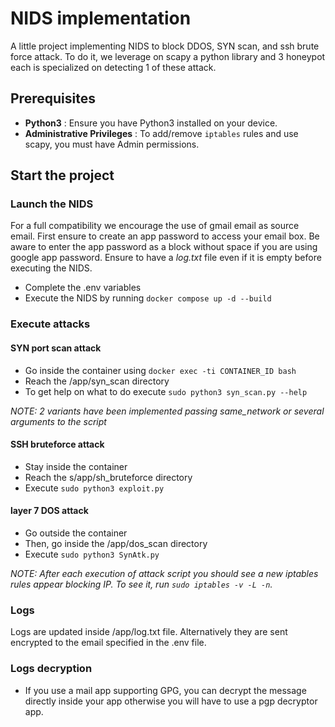 # NIDS implementation 

A little project implementing NIDS to block DDOS, SYN scan, and ssh brute force attack.
To do it, we leverage on scapy a python library and 3 honeypot each is specialized on detecting 1 of these attack.  

## Prerequisites
 - **Python3** : Ensure you have Python3 installed on your device.
 - **Administrative Privileges**   : To add/remove `iptables` rules and use scapy, you must have Admin permissions.

## Start the project
### Launch the NIDS
For a full compatibility we encourage the use of gmail email as source email.
First ensure to create an app password to access your email box.
Be aware to enter the app password as a block without space if you are using google app password.
Ensure to have a *log.txt* file even if it is empty before executing the NIDS.

- Complete the .env variables
- Execute the NIDS by running ```docker compose up -d --build```


### Execute attacks
#### SYN port scan attack
- Go inside the container using `docker exec -ti CONTAINER_ID bash`
- Reach the /app/syn_scan directory
- To get help on what to do execute `sudo python3 syn_scan.py --help`

*NOTE: 2 variants have been implemented passing same_network or several arguments to the script*

#### SSH bruteforce attack
- Stay inside the container
- Reach the s/app/sh_bruteforce directory
- Execute `sudo python3 exploit.py`

#### layer 7 DOS attack
- Go outside the container
- Then, go inside the /app/dos_scan directory
- Execute `sudo python3 SynAtk.py`

*NOTE: After each execution of attack script you should see a new *iptables* rules appear blocking IP. 
To see it, run `sudo iptables -v -L -n`.*


### Logs
Logs are updated inside /app/log.txt file. Alternatively they are sent encrypted to the email specified in the .env file.


### Logs decryption
- If you use a mail app supporting GPG, you can decrypt the message directly inside your app otherwise you will have to use a pgp decryptor app.

